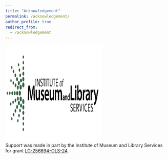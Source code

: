 ```yaml
---
title: "Acknowledgement"
permalink: /acknowledgement/
author_profile: true
redirect_from: 
  - /acknowledgement
---
```

<p>
<img src='/images/imls_logo_2c.jpg' width="300px" height="300px"><br>
Support was made in part by the Institute of Museum and Library Services for grant <a href="https://www.imls.gov/grants/awarded/lg-256694-ols-24">LG-256694-OLS-24</a>.

